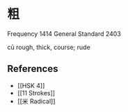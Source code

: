 # 粗
Frequency 1414
General Standard 2403

cū
rough, thick, course; rude

## References
- [[HSK 4]]
- [[11 Strokes]]
- [[米 Radical]]